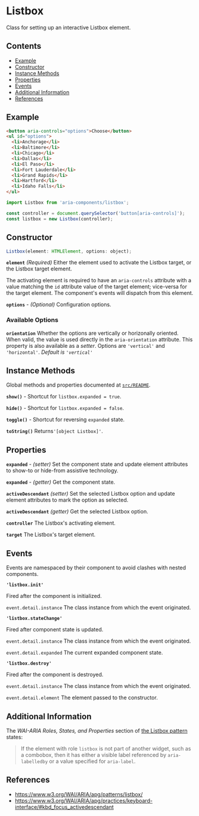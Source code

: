 Listbox
=======

Class for setting up an interactive Listbox element.

## Contents

* [Example](#example)
* [Constructor](#constructor)
* [Instance Methods](#instance-methods)
* [Properties](#properties)
* [Events](#events)
* [Additional Information](#additional-information)
* [References](#references)

## Example

```html
<button aria-controls="options">Choose</button>
<ul id="options">
  <li>Anchorage</li>
  <li>Baltimore</li>
  <li>Chicago</li>
  <li>Dallas</li>
  <li>El Paso</li>
  <li>Fort Lauderdale</li>
  <li>Grand Rapids</li>
  <li>Hartford</li>
  <li>Idaho Falls</li>
</ul>
```

```jsx
import Listbox from 'aria-components/listbox';

const controller = document.querySelector('button[aria-controls]');
const listbox = new Listbox(controller);
```

## Constructor

```jsx
Listbox(element: HTMLElement, options: object);
```

**`element`** _(Required)_ Either the element used to activate the Listbox target, or the Listbox target element.

The activating element is required to have an `aria-controls` attribute with a value matching the `id` attribute value of the target element; vice-versa for the target element. The component's events will dispatch from this element.

**`options`** - _(Optional)_ Configuration options.

### Available Options

**`orientation`** Whether the options are vertically or horizonally oriented. When valid, the value is used directly in the `aria-orientation` attribute. This property is also available as a _setter_. Options are `'vertical'` and `'horizontal'`. _Default is `'vertical'`_

## Instance Methods

Global methods and properties documented at [`src/README`](../).

**`show()`** - Shortcut for `listbox.expanded = true`.

**`hide()`** - Shortcut for `listbox.expanded = false`.

**`toggle()`** - Shortcut for reversing `expanded` state.

**`toString()`** Returns`'[object Listbox]'`.

## Properties

**`expanded`** - _(setter)_ Set the component state and update element attributes to show-to or hide-from assistive technology.

**`expanded`** - _(getter)_ Get the component state.

**`activeDescendant`** _(setter)_ Set the selected Listbox option and update element attributes to mark the option as selected.

**`activeDescendant`** _(getter)_ Get the selected Listbox option.

**`controller`** The Listbox's activating element.

**`target`** The Listbox's target element.

## Events

Events are namespaced by their component to avoid clashes with nested components.

**`'listbox.init'`**

Fired after the component is initialized.

`event.detail.instance` The class instance from which the event originated.

**`'listbox.stateChange'`**

Fired after component state is updated.

`event.detail.instance` The class instance from which the event originated.

`event.detail.expanded` The current expanded component state.

**`'listbox.destroy'`**

Fired after the component is destroyed.

`event.detail.instance` The class instance from which the event originated.

`event.detail.element` The element passed to the constructor.

## Additional Information

The _WAI-ARIA Roles, States, and Properties_ section of [the Listbox pattern](https://www.w3.org/WAI/ARIA/apg/patterns/listbox/#wai-ariaroles,states,andproperties) states:

> If the element with role `listbox` is not part of another widget, such as a combobox, then it has either a visible label referenced by `aria-labelledby` or a value specified for `aria-label`.

## References

- https://www.w3.org/WAI/ARIA/apg/patterns/listbox/
- https://www.w3.org/WAI/ARIA/apg/practices/keyboard-interface/#kbd_focus_activedescendant
